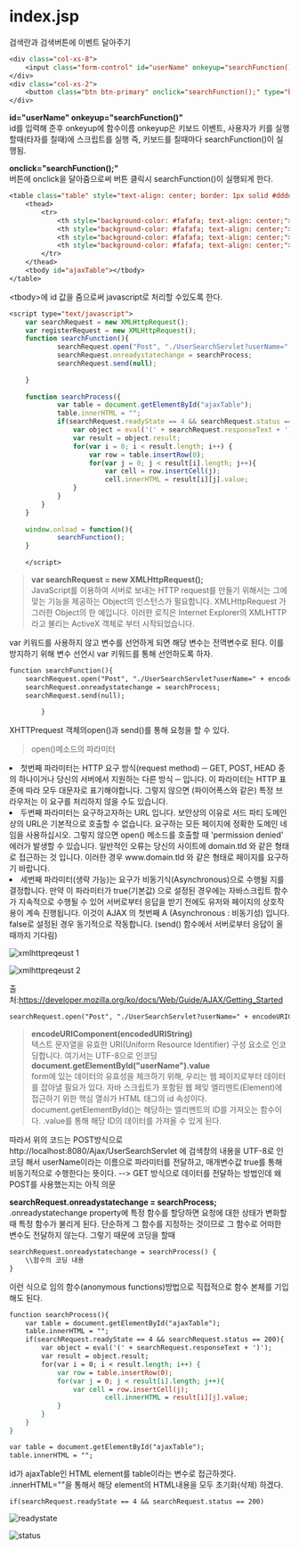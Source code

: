 # index.jsp
검색란과 검색버튼에 이벤트 달아주기
```jsp
<div class="col-xs-8">
	<input class="form-control" id="userName" onkeyup="searchFunction()"  type="text" size="20">
</div>
<div class="col-xs-2">
	<button class="btn btn-primary" onclick="searchFunction();" type="button">검색</button>
</div>
```
**id="userName" onkeyup="searchFunction()"**<br>
id를 입력해 준후 onkeyup에 함수이름
onkeyup은 키보드 이벤트, 사용자가 키를 실행할때(타자를 칠때)에 스크립트를 실행
즉, 키보드를 칠때마다 searchFunction()이 실행됨.

**onclick="searchFunction();"**<br>
버튼에 onclick을 달아줌으로써 버튼 클릭시 searchFunction()이 실행되게 한다.

```jsp
<table class="table" style="text-align: center; border: 1px solid #dddddd">
	<thead>
		<tr>
			<th style="background-color: #fafafa; text-align: center;">이름</th>
			<th style="background-color: #fafafa; text-align: center;">나이</th>
			<th style="background-color: #fafafa; text-align: center;">성별</th>
			<th style="background-color: #fafafa; text-align: center;">이메일</th>
		</tr>
	</thead>
	<tbody id="ajaxTable"></tbody>
</table>
```
&lt;tbody>에 id 값을 줌으로써 javascript로 처리할 수있도록 한다.

```jsp
<script type="text/javascript">
	var searchRequest = new XMLHttpRequest();
	var registerRequest = new XMLHttpRequest();
	function searchFunction(){
			searchRequest.open("Post", "./UserSearchServlet?userName=" + encodeURIComponent(document.getElementById("userName").value), true);
			searchRequest.onreadystatechange = searchProcess;
			searchRequest.send(null);
			
	}
	
	function searchProcess({
			var table = document.getElementById("ajaxTable");
			table.innerHTML = "";
			if(searchRequest.readyState == 4 && searchRequest.status == 200){
				var object = eval('(' + searchRequest.responseText + ')');
				var result = object.result;
				for(var i = 0; i < result.length; i++) {
					var row = table.insertRow(0);
					for(var j = 0; j < result[i].length; j++){
						var cell = row.insertCell(j);
						cell.innerHTML = result[i][j].value;
				}
			}
		}
	}
		
	window.onload = function(){
			searchFunction();
	}
		
	</script>
```
>**var searchRequest = new XMLHttpRequest();**<br>
JavaScript를 이용하여 서버로 보내는 HTTP request를 만들기 위해서는 그에 맞는 기능을 제공하는 Object의 인스턴스가 필요합니다. XMLHttpRequest 가 그러한 Object의 한 예입니다. 이러한 로직은 Internet Explorer의 XMLHTTP 라고 불리는 ActiveX 객체로 부터 시작되었습니다.

var 키워드를 사용하지 않고 변수를 선언하게 되면 해당 변수는 전역변수로 된다. 이를 방지하기 위해 변수 선언시 var 키워드를 통해 선언하도록 하자.

```jsp
function searchFunction(){
	searchRequest.open("Post", "./UserSearchServlet?userName=" + encodeURIComponent(document.getElementById("userName").value), true);
	searchRequest.onreadystatechange = searchProcess;
	searchRequest.send(null);
			
		}
```

XHTTPrequest 객체의open()과 send()를 통해 요청을 할 수 있다.
>open()메소드의 파라미터
 <li>첫번째 파라미터는 HTTP 요구 방식(request method) ─ GET, POST, HEAD 중의 하나이거나 당신의 서버에서 지원하는 다른 방식 ─ 입니다. 이 파라미터는 HTTP 표준에 따라 모두 대문자로 표기해야합니다. 그렇지 않으면 (파이어폭스와 같은) 특정 브라우저는 이 요구를 처리하지 않을 수도 있습니다.

 <li>두번째 파라미터는 요구하고자하는 URL 입니다. 보안상의 이유로 서드 파티 도메인 상의 URL은 기본적으로 호출할 수 없습니다. 요구하는 모든 페이지에 정확한 도메인 네임을 사용하십시오. 그렇지 않으면 open() 메소드를 호출할 때 'permission denied' 에러가 발생할 수 있습니다. 일반적인 오류는 당신의 사이트에 domain.tld 와 같은 형태로 접근하는 것 입니다. 이러한 경우 www.domain.tld 와 같은 형태로 페이지를 요구하기 바랍니다. 

 <li>세번째 파라미터(생략 가능)는 요구가 비동기식(Asynchronous)으로 수행될 지를 결정합니다. 만약 이 파라미터가 true(기본값) 으로 설정된 경우에는 자바스크립트 함수가 지속적으로 수행될 수 있어 서버로부터 응답을 받기 전에도 유저와 페이지의 상호작용이 계속 진행됩니다. 이것이 AJAX 의 첫번째 A (Asynchronous : 비동기성) 입니다.
false로 설정된 경우 동기적으로 작동합니다. (send() 함수에서 서버로부터 응답이 올 때까지 기다림)

![xmlhttpreqeust 1](https://user-images.githubusercontent.com/41488792/46736005-d5627c80-ccd2-11e8-9121-9b5c2ba12717.PNG)

![xmlhttpreqeust 2](https://user-images.githubusercontent.com/41488792/46736016-df847b00-ccd2-11e8-849a-1467bb0e63e4.PNG)

출처:https://developer.mozilla.org/ko/docs/Web/Guide/AJAX/Getting_Started

```jsp
searchRequest.open("Post", "./UserSearchServlet?userName=" + encodeURIComponent(document.getElementById("userName").value), true);
```
>**encodeURIComponent(encodedURIString)**<br>
텍스트 문자열을 유효한 URI(Uniform Resource Identifier) 구성 요소로 인코딩합니다.
여기서는 UTF-8으로 인코딩
**document.getElementById("userName").value**<br>
form에 있는 데이터의 유효성을 체크하기 위해, 우리는 웹 페이지로부터 데이터를 잡아낼 필요가 있다. 자바 스크립트가 포함된 웹 페잊 엘리멘트(Element)에 접근하기 위한 핵심 열쇠가 HTML 태그의 id 속성이다.
document.getElementById()는
해당하는 엘리멘트의 ID를 가져오는 함수이다.
.value를 통해 해당 ID의 데이터를 가져올 수 있게 된다.

따라서 위의 코드는 POST방식으로
http://localhost:8080/Ajax/UserSearchServlet 에 검색창의 내용을
UTF-8로 인코딩 해서
userName이라는 이름으로 파라미터를 전달하고, 매개변수값 true를 통해 비동기적으로 수행한다는 뜻이다.
--> GET 방식으로 데이터를 전달하는 방법인데 왜 POST를 사용했는지는 아직 의문

**searchRequest.onreadystatechange = searchProcess;**<br>
.onreadystatechange property에 특정 함수를 할당하면 요청에 대한 상태가 변화할 때 특정 함수가 불리게 된다.
단순하게 그 함수를 지정하는 것이므로 그 함수로 어떠한 변수도 전달하지 않는다.
그렇기 때문에 코딩을 할때
```jsp
searchRequest.onreadystatechange = searchProcess() {
	\\함수의 코딩 내용
}
```
이런 식으로 임의 함수(anonymous functions)방법으로 직접적으로 함수 본체를 기입해도 된다.

```JSP
function searchProcess(){
	var table = document.getElementById("ajaxTable");
	table.innerHTML = "";
	if(searchRequest.readyState == 4 && searchRequest.status == 200){
		var object = eval('(' + searchRequest.responseText + ')');
		var result = object.result;
		for(var i = 0; i < result.length; i++) {
			var row = table.insertRow(0);
			for(var j = 0; j < result[i].length; j++){
				var cell = row.insertCell(j);
						cell.innerHTML = result[i][j].value;
			}
		}
	}
}
```

```jsp
var table = document.getElementById("ajaxTable");
table.innerHTML = "";
```
id가 ajaxTable인 HTML element를 table이라는 변수로 접근하겟다.
.innerHTML=""을 통해서 해당 element의 HTML내용을 모두 초기화(삭제) 하겠다.

```JSP
if(searchRequest.readyState == 4 && searchRequest.status == 200)
```
![readystate](https://user-images.githubusercontent.com/41488792/46742048-38f3a680-cce1-11e8-85a4-ebdcf413a13b.PNG)

![status](https://user-images.githubusercontent.com/41488792/46742067-414be180-cce1-11e8-9eae-3f98ea897b05.PNG)
